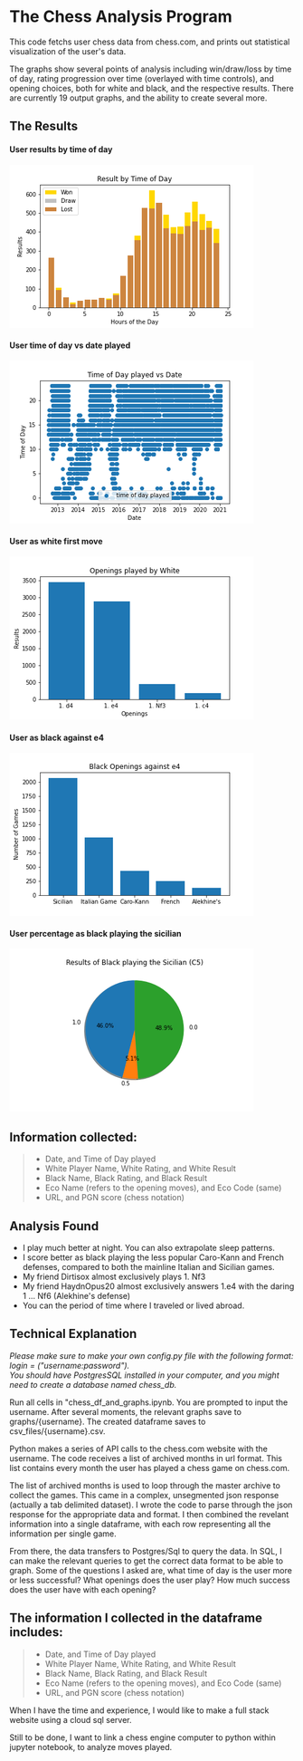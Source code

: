 # The Chess Analysis Program

This code fetchs user chess data from chess.com, and prints out statistical visualization of the user's data.

The graphs show several points of analysis including win/draw/loss by time of day, rating progression over time (overlayed with time controls), and opening choices, both for white and black, and the respective results. There are currently 19 output graphs, and the ability to create several more.

## The Results

#### User results by time of day
![Chess by Time of Day](/graphs/jsteele619/time_based/comparison_of_time_of_day.png)

#### User time of day vs date played
![Chess date](/graphs/jsteele619/time_based/time_of_day_played_vs_date.png)

#### User as white first move
![First Move](graphs/jsteele619/openings/jsteele619_as_white_openings.png)

#### User as black against e4
![black against e4](graphs/jsteele619/openings/jsteele619_as_black_against_e4.png)

#### User percentage as black playing the sicilian
![black sicilian](graphs/jsteele619/openings/jsteele619_as_black_playing_sicilian_results.png)
  
## Information collected: 
  
> * Date, and Time of Day played
> * White Player Name, White Rating, and White Result
> * Black Name, Black Rating, and Black Result
> * Eco Name (refers to the opening moves), and Eco Code (same)
> * URL, and PGN score (chess notation)

## Analysis Found

- I play much better at night. You can also extrapolate sleep patterns.
- I score better as black playing the less popular Caro-Kann and French defenses, compared to both the mainline Italian and Sicilian games.
- My friend Dirtisox almost exclusively plays 1. Nf3 
- My friend HaydnOpus20 almost exclusively answers 1.e4 with the daring 1 ... Nf6 (Alekhine's defense)
- You can the period of time where I traveled or lived abroad.


## Technical Explanation

_Please make sure to make your own config.py file with the following format: login = ("username:password")._ \
_You should have PostgresSQL installed in your computer, and you might need to create a database named chess_db._

Run all cells in "chess_df_and_graphs.ipynb. You are prompted to input the username. After several moments, the relevant graphs save to graphs/{username}. The created dataframe saves to csv_files/{username}.csv.

Python makes a series of API calls to the chess.com website with the username. The code receives a list of archived months in url format. This list contains every month the user has played a chess game on chess.com.
  
The list of archived months is used to loop through the master archive to collect the games. This came in a complex, unsegmented json response (actually a tab delimited dataset). I wrote the code to parse through the json response for the appropriate data and format. I then combined the revelant information into a single dataframe, with each row representing all the information per single game.

From there, the data transfers to Postgres/Sql to query the data. In SQL, I can make the relevant queries to get the correct data format to be able to graph. Some of the questions I asked are, what time of day is the user more or less successful? What openings does the user play? How much success does the user have with each opening?
 
## The information I collected in the dataframe includes: 
  
> * Date, and Time of Day played
> * White Player Name, White Rating, and White Result
> * Black Name, Black Rating, and Black Result
> * Eco Name (refers to the opening moves), and Eco Code (same)
> * URL, and PGN score (chess notation)

When I have the time and experience, I would like to make a full stack website using a cloud sql server.

Still to be done, I want to link a chess engine computer to python within jupyter notebook, to analyze moves played.
